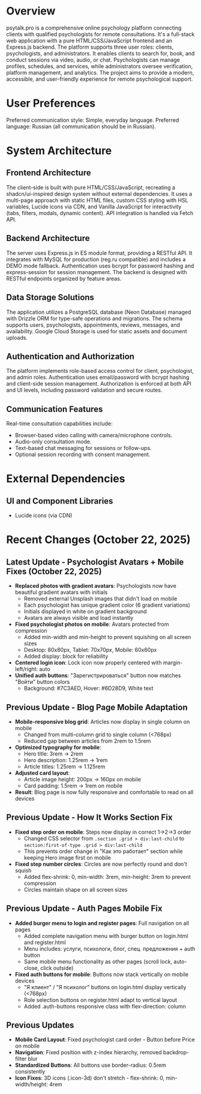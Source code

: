 # Overview

psytalk.pro is a comprehensive online psychology platform connecting clients with qualified psychologists for remote consultations. It's a full-stack web application with a pure HTML/CSS/JavaScript frontend and an Express.js backend. The platform supports three user roles: clients, psychologists, and administrators. It enables clients to search for, book, and conduct sessions via video, audio, or chat. Psychologists can manage profiles, schedules, and services, while administrators oversee verification, platform management, and analytics. The project aims to provide a modern, accessible, and user-friendly experience for remote psychological support.

# User Preferences

Preferred communication style: Simple, everyday language.
Preferred language: Russian (all communication should be in Russian).

# System Architecture

## Frontend Architecture
The client-side is built with pure HTML/CSS/JavaScript, recreating a shadcn/ui-inspired design system without external dependencies. It uses a multi-page approach with static HTML files, custom CSS styling with HSL variables, Lucide icons via CDN, and Vanilla JavaScript for interactivity (tabs, filters, modals, dynamic content). API integration is handled via Fetch API.

## Backend Architecture
The server uses Express.js in ES module format, providing a RESTful API. It integrates with MySQL for production (reg.ru compatible) and includes a DEMO mode fallback. Authentication uses bcrypt for password hashing and express-session for session management. The backend is designed with RESTful endpoints organized by feature areas.

## Data Storage Solutions
The application utilizes a PostgreSQL database (Neon Database) managed with Drizzle ORM for type-safe operations and migrations. The schema supports users, psychologists, appointments, reviews, messages, and availability. Google Cloud Storage is used for static assets and document uploads.

## Authentication and Authorization
The platform implements role-based access control for client, psychologist, and admin roles. Authentication uses email/password with bcrypt hashing and client-side session management. Authorization is enforced at both API and UI levels, including password validation and secure routes.

## Communication Features
Real-time consultation capabilities include:
- Browser-based video calling with camera/microphone controls.
- Audio-only consultation mode.
- Text-based chat messaging for sessions or follow-ups.
- Optional session recording with consent management.

# External Dependencies

## UI and Component Libraries
- Lucide icons (via CDN)

# Recent Changes (October 22, 2025)

## Latest Update - Psychologist Avatars + Mobile Fixes (October 22, 2025)
- **Replaced photos with gradient avatars**: Psychologists now have beautiful gradient avatars with initials
  - Removed external Unsplash images that didn't load on mobile
  - Each psychologist has unique gradient color (6 gradient variations)
  - Initials displayed in white on gradient background
  - Avatars are always visible and load instantly
- **Fixed psychologist photos on mobile**: Avatars protected from compression
  - Added min-width and min-height to prevent squishing on all screen sizes
  - Desktop: 80x80px, Tablet: 70x70px, Mobile: 60x60px
  - Added display: block for reliability
- **Centered login icon**: Lock icon now properly centered with margin-left/right: auto
- **Unified auth buttons**: "Зарегистрироваться" button now matches "Войти" button colors
  - Background: #7C3AED, Hover: #6D28D9, White text

## Previous Update - Blog Page Mobile Adaptation
- **Mobile-responsive blog grid**: Articles now display in single column on mobile
  - Changed from multi-column grid to single column (<768px)
  - Reduced gap between articles from 2rem to 1.5rem
- **Optimized typography for mobile**:
  - Hero title: 3rem → 2rem
  - Hero description: 1.25rem → 1rem
  - Article titles: 1.25rem → 1.125rem
- **Adjusted card layout**:
  - Article image height: 200px → 160px on mobile
  - Card padding: 1.5rem → 1rem on mobile
- **Result**: Blog page is now fully responsive and comfortable to read on all devices

## Previous Update - How It Works Section Fix
- **Fixed step order on mobile**: Steps now display in correct 1→2→3 order
  - Changed CSS selector from `.section .grid > div:last-child` to `section:first-of-type .grid > div:last-child`
  - This prevents order change in "Как это работает" section while keeping Hero image first on mobile
- **Fixed step number circles**: Circles are now perfectly round and don't squish
  - Added flex-shrink: 0, min-width: 3rem, min-height: 3rem to prevent compression
  - Circles maintain shape on all screen sizes

## Previous Update - Auth Pages Mobile Fix
- **Added burger menu to login and register pages**: Full navigation on all pages
  - Added complete navigation menu with burger button on login.html and register.html
  - Menu includes: услуги, психологи, блог, спец. предложения + auth button
  - Same mobile menu functionality as other pages (scroll lock, auto-close, click outside)
- **Fixed auth buttons for mobile**: Buttons now stack vertically on mobile devices
  - "Я клиент" / "Я психолог" buttons on login.html display vertically (<768px)
  - Role selection buttons on register.html adapt to vertical layout
  - Added .auth-buttons responsive class with flex-direction: column

## Previous Updates
- **Mobile Card Layout**: Fixed psychologist card order - Button before Price on mobile
- **Navigation**: Fixed position with z-index hierarchy, removed backdrop-filter blur
- **Standardized Buttons**: All buttons use border-radius: 0.5rem consistently
- **Icon Fixes**: 3D icons (.icon-3d) don't stretch - flex-shrink: 0, min-width/height: 4rem